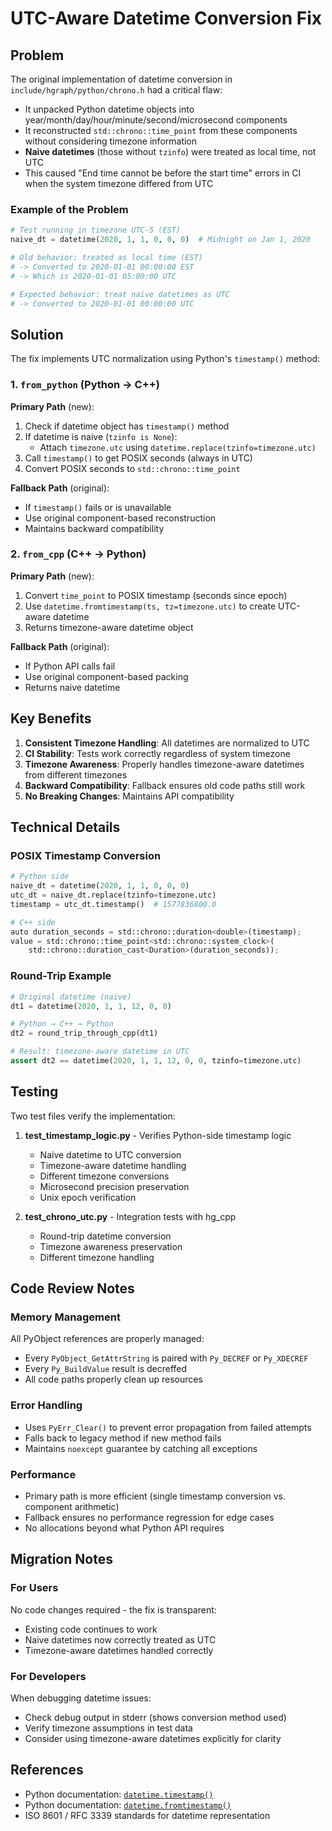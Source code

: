 # UTC-Aware Datetime Conversion Fix

## Problem

The original implementation of datetime conversion in `include/hgraph/python/chrono.h` had a critical flaw:
- It unpacked Python datetime objects into year/month/day/hour/minute/second/microsecond components
- It reconstructed `std::chrono::time_point` from these components without considering timezone information
- **Naive datetimes** (those without `tzinfo`) were treated as local time, not UTC
- This caused "End time cannot be before the start time" errors in CI when the system timezone differed from UTC

### Example of the Problem

```python
# Test running in timezone UTC-5 (EST)
naive_dt = datetime(2020, 1, 1, 0, 0, 0)  # Midnight on Jan 1, 2020

# Old behavior: treated as local time (EST)
# -> Converted to 2020-01-01 00:00:00 EST 
# -> Which is 2020-01-01 05:00:00 UTC

# Expected behavior: treat naive datetimes as UTC
# -> Converted to 2020-01-01 00:00:00 UTC
```

## Solution

The fix implements UTC normalization using Python's `timestamp()` method:

### 1. `from_python` (Python → C++)

**Primary Path** (new):
1. Check if datetime object has `timestamp()` method
2. If datetime is naive (`tzinfo is None`):
   - Attach `timezone.utc` using `datetime.replace(tzinfo=timezone.utc)`
3. Call `timestamp()` to get POSIX seconds (always in UTC)
4. Convert POSIX seconds to `std::chrono::time_point`

**Fallback Path** (original):
- If `timestamp()` fails or is unavailable
- Use original component-based reconstruction
- Maintains backward compatibility

### 2. `from_cpp` (C++ → Python)

**Primary Path** (new):
1. Convert `time_point` to POSIX timestamp (seconds since epoch)
2. Use `datetime.fromtimestamp(ts, tz=timezone.utc)` to create UTC-aware datetime
3. Returns timezone-aware datetime object

**Fallback Path** (original):
- If Python API calls fail
- Use original component-based packing
- Returns naive datetime

## Key Benefits

1. **Consistent Timezone Handling**: All datetimes are normalized to UTC
2. **CI Stability**: Tests work correctly regardless of system timezone
3. **Timezone Awareness**: Properly handles timezone-aware datetimes from different timezones
4. **Backward Compatibility**: Fallback ensures old code paths still work
5. **No Breaking Changes**: Maintains API compatibility

## Technical Details

### POSIX Timestamp Conversion

```python
# Python side
naive_dt = datetime(2020, 1, 1, 0, 0, 0)
utc_dt = naive_dt.replace(tzinfo=timezone.utc)
timestamp = utc_dt.timestamp()  # 1577836800.0

# C++ side
auto duration_seconds = std::chrono::duration<double>(timestamp);
value = std::chrono::time_point<std::chrono::system_clock>(
    std::chrono::duration_cast<Duration>(duration_seconds));
```

### Round-Trip Example

```python
# Original datetime (naive)
dt1 = datetime(2020, 1, 1, 12, 0, 0)

# Python → C++ → Python
dt2 = round_trip_through_cpp(dt1)

# Result: timezone-aware datetime in UTC
assert dt2 == datetime(2020, 1, 1, 12, 0, 0, tzinfo=timezone.utc)
```

## Testing

Two test files verify the implementation:

1. **test_timestamp_logic.py** - Verifies Python-side timestamp logic
   - Naive datetime to UTC conversion
   - Timezone-aware datetime handling
   - Different timezone conversions
   - Microsecond precision preservation
   - Unix epoch verification

2. **test_chrono_utc.py** - Integration tests with hg_cpp
   - Round-trip datetime conversion
   - Timezone awareness preservation
   - Different timezone handling

## Code Review Notes

### Memory Management

All PyObject references are properly managed:
- Every `PyObject_GetAttrString` is paired with `Py_DECREF` or `Py_XDECREF`
- Every `Py_BuildValue` result is decreffed
- All code paths properly clean up resources

### Error Handling

- Uses `PyErr_Clear()` to prevent error propagation from failed attempts
- Falls back to legacy method if new method fails
- Maintains `noexcept` guarantee by catching all exceptions

### Performance

- Primary path is more efficient (single timestamp conversion vs. component arithmetic)
- Fallback ensures no performance regression for edge cases
- No allocations beyond what Python API requires

## Migration Notes

### For Users

No code changes required - the fix is transparent:
- Existing code continues to work
- Naive datetimes now correctly treated as UTC
- Timezone-aware datetimes handled correctly

### For Developers

When debugging datetime issues:
- Check debug output in stderr (shows conversion method used)
- Verify timezone assumptions in test data
- Consider using timezone-aware datetimes explicitly for clarity

## References

- Python documentation: [`datetime.timestamp()`](https://docs.python.org/3/library/datetime.html#datetime.datetime.timestamp)
- Python documentation: [`datetime.fromtimestamp()`](https://docs.python.org/3/library/datetime.html#datetime.datetime.fromtimestamp)
- ISO 8601 / RFC 3339 standards for datetime representation
